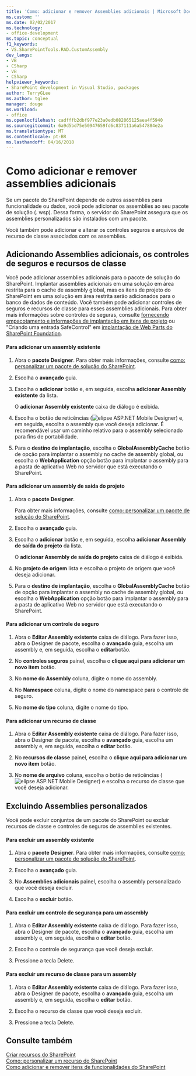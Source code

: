 ```yaml
---
title: 'Como: adicionar e remover Assemblies adicionais | Microsoft Docs'
ms.custom: ''
ms.date: 02/02/2017
ms.technology:
- office-development
ms.topic: conceptual
f1_keywords:
- VS.SharePointTools.RAD.CustomAssembly
dev_langs:
- VB
- CSharp
- VB
- CSharp
helpviewer_keywords:
- SharePoint development in Visual Studio, packages
author: TerryGLee
ms.author: tglee
manager: douge
ms.workload:
- office
ms.openlocfilehash: cadfffb2dbf977e23a0edb082065125aea4f5940
ms.sourcegitcommit: 6a9d5bd75e50947659fd6c837111a6a547884e2a
ms.translationtype: MT
ms.contentlocale: pt-BR
ms.lasthandoff: 04/16/2018
---
```

# <a name="how-to-add-and-remove-additional-assemblies"></a>Como adicionar e remover assemblies adicionais
  Se um pacote do SharePoint depende de outros assemblies para funcionalidade ou dados, você pode adicionar os assemblies ao seu pacote de solução (. wsp). Dessa forma, o servidor do SharePoint assegura que os assemblies personalizados são instalados com um pacote.  
  
 Você também pode adicionar e alterar os controles seguros e arquivos de recurso de classe associados com os assemblies.  
  
## <a name="adding-additional-assemblies-safe-controls-and-class-resources"></a>Adicionando Assemblies adicionais, os controles de seguros e recursos de classe  
 Você pode adicionar assemblies adicionais para o pacote de solução do SharePoint. Implantar assemblies adicionais em uma solução em área restrita para o cache de assembly global, mas os itens de projeto do SharePoint em uma solução em área restrita serão adicionados para o banco de dados de conteúdo. Você também pode adicionar controles de seguros e recursos de classe para esses assemblies adicionais. Para obter mais informações sobre controles de seguras, consulte [fornecendo empacotamento e informações de implantação em itens de projeto](../sharepoint/providing-packaging-and-deployment-information-in-project-items.md) ou "Criando uma entrada SafeControl" em [implantação de Web Parts do SharePoint Foundation](http://go.microsoft.com/fwlink/?LinkId=245505).  
  
#### <a name="to-add-an-existing-assembly"></a>Para adicionar um assembly existente  
  
1.  Abra o **pacote Designer**. Para obter mais informações, consulte [como: personalizar um pacote de solução do SharePoint](../sharepoint/how-to-customize-a-sharepoint-solution-package.md).  
  
2.  Escolha o **avançado** guia.  
  
3.  Escolha o **adicionar** botão e, em seguida, escolha **adicionar Assembly existente** da lista.  
  
     O **adicionar Assembly existente** caixa de diálogo é exibida.  
  
4.  Escolha o botão de reticências (![elipse ASP.NET Mobile Designer](../sharepoint/media/mwellipsis.gif "elipse ASP.NET Mobile Designer")) e, em seguida, escolha o assembly que você deseja adicionar. É recomendável usar um caminho relativo para o assembly selecionado para fins de portabilidade.  
  
5.  Para o **destino de implantação**, escolha o **GlobalAssemblyCache** botão de opção para implantar o assembly no cache de assembly global, ou escolha o **WebApplication** opção botão para implantar o assembly para a pasta de aplicativo Web no servidor que está executando o SharePoint.  
  
#### <a name="to-add-an-assembly-from-project-output"></a>Para adicionar um assembly de saída do projeto  
  
1.  Abra o **pacote Designer**.  
  
     Para obter mais informações, consulte [como: personalizar um pacote de solução do SharePoint](../sharepoint/how-to-customize-a-sharepoint-solution-package.md).  
  
2.  Escolha o **avançado** guia.  
  
3.  Escolha o **adicionar** botão e, em seguida, escolha **adicionar Assembly de saída do projeto** da lista.  
  
     O **adicionar Assembly de saída do projeto** caixa de diálogo é exibida.  
  
4.  No **projeto de origem** lista e escolha o projeto de origem que você deseja adicionar.  
  
5.  Para o **destino de implantação**, escolha o **GlobalAssemblyCache** botão de opção para implantar o assembly no cache de assembly global, ou escolha o **WebApplication** opção botão para implantar o assembly para a pasta de aplicativo Web no servidor que está executando o SharePoint.  
  
#### <a name="to-add-a-safe-control"></a>Para adicionar um controle de seguro  
  
1.  Abra o **Editar Assembly existente** caixa de diálogo. Para fazer isso, abra o Designer de pacote, escolha o **avançado** guia, escolha um assembly e, em seguida, escolha o **editar**botão.  
  
2.  No **controles seguros** painel, escolha o **clique aqui para adicionar um novo item** botão.  
  
3.  No **nome do Assembly** coluna, digite o nome do assembly.  
  
4.  No **Namespace** coluna, digite o nome do namespace para o controle de seguro.  
  
5.  No **nome do tipo** coluna, digite o nome do tipo.  
  
#### <a name="to-add-a-class-resource"></a>Para adicionar um recurso de classe  
  
1.  Abra o **Editar Assembly existente** caixa de diálogo. Para fazer isso, abra o Designer de pacote, escolha o **avançado** guia, escolha um assembly e, em seguida, escolha o **editar** botão.  
  
2.  No **recursos de classe** painel, escolha o **clique aqui para adicionar um novo item** botão.  
  
3.  No **nome de arquivo** coluna, escolha o botão de reticências (![elipse ASP.NET Mobile Designer](../sharepoint/media/mwellipsis.gif "elipse ASP.NET Mobile Designer")) e escolha o recurso de classe que você deseja adicionar.  
  
## <a name="deleting-custom-assemblies"></a>Excluindo Assemblies personalizados  
 Você pode excluir conjuntos de um pacote do SharePoint ou excluir recursos de classe e controles de seguros de assemblies existentes.  
  
#### <a name="to-delete-an-existing-assembly"></a>Para excluir um assembly existente  
  
1.  Abra o **pacote Designer**. Para obter mais informações, consulte [como: personalizar um pacote de solução do SharePoint](../sharepoint/how-to-customize-a-sharepoint-solution-package.md).  
  
2.  Escolha o **avançado** guia.  
  
3.  No **Assemblies adicionais** painel, escolha o assembly personalizado que você deseja excluir.  
  
4.  Escolha o **excluir** botão.  
  
#### <a name="to-delete-a-safe-control-for-an-assembly"></a>Para excluir um controle de segurança para um assembly  
  
1.  Abra o **Editar Assembly existente** caixa de diálogo. Para fazer isso, abra o Designer de pacote, escolha o **avançado** guia, escolha um assembly e, em seguida, escolha o **editar** botão.  
  
2.  Escolha o controle de segurança que você deseja excluir.  
  
3.  Pressione a tecla Delete.  
  
#### <a name="to-delete-a-class-resource-for-an-assembly"></a>Para excluir um recurso de classe para um assembly  
  
1.  Abra o **Editar Assembly existente** caixa de diálogo. Para fazer isso, abra o Designer de pacote, escolha o **avançado** guia, escolha um assembly e, em seguida, escolha o **editar** botão.  
  
2.  Escolha o recurso de classe que você deseja excluir.  
  
3.  Pressione a tecla Delete.  
  
## <a name="see-also"></a>Consulte também  
 [Criar recursos do SharePoint](../sharepoint/creating-sharepoint-features.md)   
 [Como: personalizar um recurso do SharePoint](../sharepoint/how-to-customize-a-sharepoint-feature.md)   
 [Como adicionar e remover itens de funcionalidades do SharePoint](../sharepoint/how-to-add-and-remove-items-to-sharepoint-features.md)   
  
  